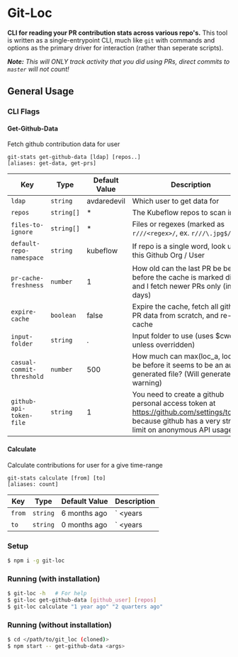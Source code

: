 # Git-Loc
**CLI for reading your PR contribution stats across various repo's.** This tool is written as a single-entrypoint CLI, much like `git` with commands and options as the primary driver for interaction (rather than seperate scripts).

***Note:** This will ONLY track activity that you did using PRs, direct commits to `master` will not count!*

## General Usage
### CLI Flags
#### Get-Github-Data
Fetch github contribution data for user
```shell
git-stats get-github-data [ldap] [repos..]                                           [aliases: get-data, get-prs]
```
| Key | Type | Default Value | Description |
| --- | --- | --- | --- |
| `ldap` | `string` | avdaredevil | Which user to get data for |
| `repos` | `string[]` | * | The Kubeflow repos to scan in |
| `files-to-ignore` | `string[]` | * | Files or regexes (marked as `r///<regex>/`, ex. `r///\.jpg$/`) |
| `default-repo-namespace` | `string` | kubeflow | If repo is a single word, look under this Github Org / User |
| `pr-cache-freshness` | `number` | 1 | How old can the last PR be be before the cache is marked dirty, and I fetch newer PRs only (in days) |
| `expire-cache` | `boolean` | false | Expire the cache, fetch all github PR data from scratch, and re-cache |
| `input-folder` | `string` | . | Input folder to use (uses $cwd, unless overridden) |
| `casual-commit-threshold` | `number` | 500 | How much can max(loc_a, loc_d) be before it seems to be an auto-generated file? (Will generate a warning) |
| `github-api-token-file` | `string` | 1 | You need to create a github personal access token at https://github.com/settings/tokens, because github has a very strict limit on anonymous API usage. |

#### Calculate
Calculate contributions for user for a give time-range
```shell
git-stats calculate [from] [to]                                                                  [aliases: count]
```
| Key | Type | Default Value | Description |
| --- | --- | --- | --- |
| `from` | `string` | 6 months ago | `<num> <years|quarters|months|weeks|days|hours> ago` OR *A date like input (what date to look from)* |
| `to` | `string` | 0 months ago | `<num> <years|quarters|months|weeks|days|hours> ago` OR *A date like input (what date to look from)* |

### Setup
```bash
$ npm i -g git-loc
```

### Running (with installation)
```bash
$ git-loc -h   # For help
$ git-loc get-github-data [github_user] [repos]
$ git-loc calculate "1 year ago" "2 quarters ago"
```

### Running (without installation)
```bash
$ cd </path/to/git_loc (cloned)>
$ npm start -- get-github-data <args>
```
